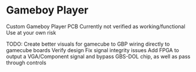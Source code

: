 # Gameboy Player
Custom Gameboy Player PCB
Currently not verified as working/functional
Use at your own risk


TODO:
Create better visuals for gamecube to GBP wiring directly to gamecube boards
Verify design
Fix signal integrity issues
Add FPGA to output a VGA/Component signal and bypass GBS-DOL chip, as well as pass through controls

